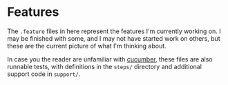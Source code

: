 Features
========

The `.feature` files in here represent the features I'm currently
working on. I may be finished with some, and I may not have started work
on others, but these are the current picture of what I'm thinking about.

In case you the reader are unfamiliar with [cucumber][1], these files
are also runnable tests, with definitions in the `steps/` directory and
additional support code in `support/`.

[1]: https://cucumber.io
